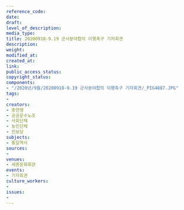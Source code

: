 ```yaml
---
reference_code: 
date: 
draft: 
level_of_description: 
media_type: 
title: 20200918-9.19 군사분야합의 이행촉구 기자회견
description: 
weight: 
modified_at: 
created_at: 
link: 
public_access_status: 
copyright_status: 
components:
- "/2020년/9월/20200918-9.19 군사분야합의 이행촉구 기자회견/_PIG4887.JPG"
tags:
- 
creators:
- 총연맹
- 공공운수노조
- 사회단체
- 농민단체
- 진보당
subjects:
- 통일역사
sources:
- 
venues:
- 세종문화회관
events:
- 기자회견
culture_workers:
- 
issues:
- 
---
```

